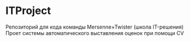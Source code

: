 # ITProject
Репозиторий для кода команды Mersenne×Twister (школа IT-решения)
Проет системы автоматического выставления оценок при помощи CV
